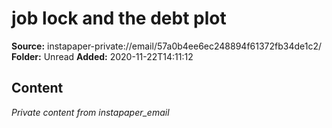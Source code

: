 # job lock and the debt plot

**Source:** instapaper-private://email/57a0b4ee6ec248894f61372fb34de1c2/
**Folder:** Unread
**Added:** 2020-11-22T14:11:12




## Content
*Private content from instapaper_email*
